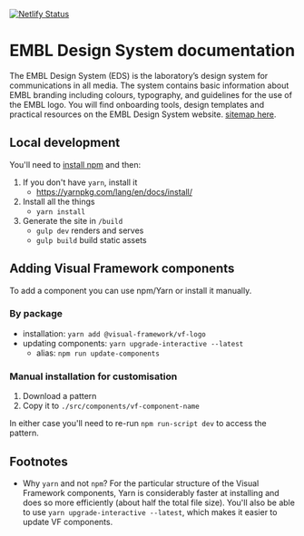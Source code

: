 [![Netlify Status](https://api.netlify.com/api/v1/badges/bcc90532-46e2-43f5-ada4-8163140ed723/deploy-status)](https://app.netlify.com/sites/heuristic-swirles-12e12d/deploys)

# EMBL Design System documentation

The EMBL Design System (EDS) is the laboratory’s design system for communications in all media. The system contains basic information about EMBL branding including colours, typography, and guidelines for the use of the EMBL logo. You will find onboarding tools, design templates and practical resources on the EMBL Design System website. [sitemap here](
https://docs.google.com/drawings/d/1YeOy417worJ1aNxtsbDLoch8X8OwDitZT2i-ZThwAlM/edit?ts=5ce66269).

## Local development

You'll need to [install npm](https://docs.npmjs.com/downloading-and-installing-node-js-and-npm) and then:

1. If you don't have `yarn`, install it
   - https://yarnpkg.com/lang/en/docs/install/
2. Install all the things
   - `yarn install`
3. Generate the site in `/build`
   - `gulp dev` renders and serves
   - `gulp build` build static assets

## Adding Visual Framework components

To add a component you can use npm/Yarn or install it manually.

### By package

- installation: `yarn add @visual-framework/vf-logo`
- updating components: `yarn upgrade-interactive --latest`
  - alias: `npm run update-components`

### Manual installation for customisation

1. Download a pattern
2. Copy it to `./src/components/vf-component-name`

In either case you'll need to re-run `npm run-script dev` to access the pattern.

## Footnotes

- Why `yarn` and not `npm`?
  For the particular structure of the Visual Framework components, Yarn is considerably
  faster at installing and does so more efficiently (about half the total file size). You'll
  also be able to use `yarn upgrade-interactive --latest`, which makes it easier to update
  VF components.
